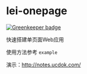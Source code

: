 lei-onepage
===========

[![Greenkeeper badge](https://badges.greenkeeper.io/leizongmin/node-lei-onepage.svg)](https://greenkeeper.io/)

快速搭建单页面Web应用

使用方法参考 `example`

演示：http://notes.ucdok.com/

